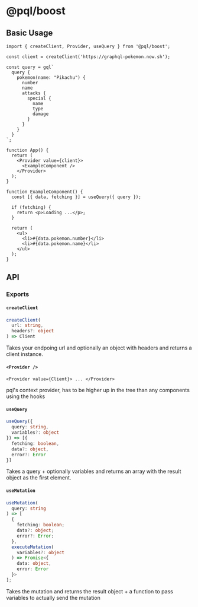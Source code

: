 # @pql/boost

## Basic Usage

```tsx
import { createClient, Provider, useQuery } from '@pql/boost';

const client = createClient('https://graphql-pokemon.now.sh');

const query = gql`
  query {
    pokemon(name: "Pikachu") {
      number
      name
      attacks {
        special {
          name
          type
          damage
        }
      }
    }
  }
`;

function App() {
  return (
    <Provider value={client}>
      <ExampleComponent />
    </Provider>
  );
}

function ExampleComponent() {
  const [{ data, fetching }] = useQuery({ query });

  if (fetching) {
    return <p>Loading ...</p>;
  }

  return (
    <ul>
      <li>#{data.pokemon.number}</li>
      <li>#{data.pokemon.name}</li>
    </ul>
  );
}
```

## API

### Exports

#### `createClient`

```ts
createClient(
  url: string,
  headers?: object
) => Client
```

Takes your endpoing url and optionally an object with headers and returns a client instance.

#### `<Provider />`

```tsx
<Provider value={Client}> ... </Provider>
```

pql's context provider, has to be higher up in the tree than any components using the hooks

#### `useQuery`

```ts
useQuery({
  query: string,
  variables?: object
}) => [{
  fetching: boolean,
  data?: object,
  error?: Error
}]
```

Takes a query + optionally variables and returns an array with the result object as the first element.

#### `useMutation`

```ts
useMutation(
  query: string
) => [
  {
    fetching: boolean;
    data?: object;
    error?: Error;
  },
  executeMutation(
    variables?: object
  ) => Promise<{
    data: object,
    error: Error
  }>
];
```

Takes the mutation and returns the result object + a function to pass variables to actually send the mutation
